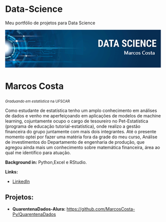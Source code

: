 # Data-Science
Meu portfólio de projetos para Data Science

<p align="center">
  <img src="https://raw.githubusercontent.com/MarcosCosta-Py/Data-Science/master/banner.png" >
</p>


# Marcos Costa
<sub>*Graduando em estatística* na UFSCAR</sub>

Como estudante de estatística tenho um amplo conhecimento em análises de dados e venho me aperfeiçoando em aplicações de modelos de machine learning, cojuntamente ocupo o cargo de tesoureiro no Pet-Estatística (programa de educação tutorial-estatística), onde realizo a gestão financeira do grupo juntamente com mais dois integrantes. Até o presente momento optei por fazer uma matéria fora da grade do meu curso, Análise de investimentos do Departamento de engenharia de produção, que agregou ainda mais um conhecimento sobre matemática financeira, área ao qual me identifico para atuação.

**Background in:** Python,Excel e RStudio.

**Links:**
* [LinkedIn](https://www.linkedin.com/in/marcos-costa-4058b1167/)

## Projetos:

* **QuarentenaDados-Alura:** https://github.com/MarcosCosta-Py/QuarentenaDados

